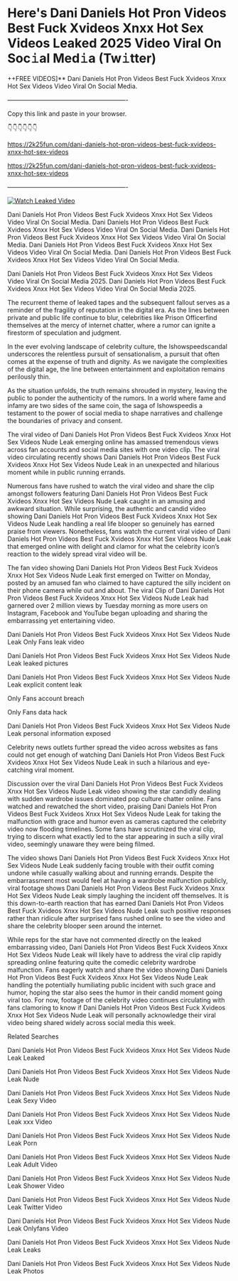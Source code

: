 # Here's Dani Daniels Hot Pron Videos Best Fuck Xvideos Xnxx Hot Sex Videos Leaked 2025 Video Viral On Soc𝚒al Med𝚒a (Tw𝚒tter)

++FREE VIDEOS]** Dani Daniels Hot Pron Videos Best Fuck Xvideos Xnxx Hot Sex Videos Video Viral On Social Media.

———————————————————-

Copy this link and paste in your browser.

👇👇👇👇👇👇

https://2k25fun.com/dani-daniels-hot-pron-videos-best-fuck-xvideos-xnxx-hot-sex-videos

https://2k25fun.com/dani-daniels-hot-pron-videos-best-fuck-xvideos-xnxx-hot-sex-videos

———————————————————-

[![Watch Leaked Video](https://miro.medium.com/v2/resize:fit:828/format:webp/1*cilzJN44JGOrTw9NJCrNHA.gif "Watch Leaked Video")](https://2k25fun.com/dani-daniels-hot-pron-videos-best-fuck-xvideos-xnxx-hot-sex-videos)

Dani Daniels Hot Pron Videos Best Fuck Xvideos Xnxx Hot Sex Videos Video Viral On Social Media. Dani Daniels Hot Pron Videos Best Fuck Xvideos Xnxx Hot Sex Videos Video Viral On Social Media. Dani Daniels Hot Pron Videos Best Fuck Xvideos Xnxx Hot Sex Videos Video Viral On Social Media. Dani Daniels Hot Pron Videos Best Fuck Xvideos Xnxx Hot Sex Videos Video Viral On Social Media. Dani Daniels Hot Pron Videos Best Fuck Xvideos Xnxx Hot Sex Videos Video Viral On Social Media.

Dani Daniels Hot Pron Videos Best Fuck Xvideos Xnxx Hot Sex Videos Video Viral On Social Media 2025. Dani Daniels Hot Pron Videos Best Fuck Xvideos Xnxx Hot Sex Videos Video Viral On Social Media 2025.

The recurrent theme of leaked tapes and the subsequent fallout serves as a reminder of the fragility of reputation in the digital era. As the lines between private and public life continue to blur, celebrities like Prison Officerfind themselves at the mercy of internet chatter, where a rumor can ignite a firestorm of speculation and judgment.

In the ever evolving landscape of celebrity culture, the Ishowspeedscandal underscores the relentless pursuit of sensationalism, a pursuit that often comes at the expense of truth and dignity. As we navigate the complexities of the digital age, the line between entertainment and exploitation remains perilously thin.

As the situation unfolds, the truth remains shrouded in mystery, leaving the public to ponder the authenticity of the rumors. In a world where fame and infamy are two sides of the same coin, the saga of Ishowspeedis a testament to the power of social media to shape narratives and challenge the boundaries of privacy and consent.

The viral video of Dani Daniels Hot Pron Videos Best Fuck Xvideos Xnxx Hot Sex Videos Nude Leak emerging online has amassed tremendous views across fan accounts and social media sites with one video clip. The viral video circulating recently shows Dani Daniels Hot Pron Videos Best Fuck Xvideos Xnxx Hot Sex Videos Nude Leak in an unexpected and hilarious moment while in public running errands.

Numerous fans have rushed to watch the viral video and share the clip amongst followers featuring Dani Daniels Hot Pron Videos Best Fuck Xvideos Xnxx Hot Sex Videos Nude Leak caught in an amusing and awkward situation. While surprising, the authentic and candid video showing Dani Daniels Hot Pron Videos Best Fuck Xvideos Xnxx Hot Sex Videos Nude Leak handling a real life blooper so genuinely has earned praise from viewers. Nonetheless, fans watch the current viral video of Dani Daniels Hot Pron Videos Best Fuck Xvideos Xnxx Hot Sex Videos Nude Leak that emerged online with delight and clamor for what the celebrity icon’s reaction to the widely spread viral video will be.

The fan video showing Dani Daniels Hot Pron Videos Best Fuck Xvideos Xnxx Hot Sex Videos Nude Leak first emerged on Twitter on Monday, posted by an amused fan who claimed to have captured the silly incident on their phone camera while out and about. The viral Clip of Dani Daniels Hot Pron Videos Best Fuck Xvideos Xnxx Hot Sex Videos Nude Leak had garnered over 2 million views by Tuesday morning as more users on Instagram, Facebook and YouTube began uploading and sharing the embarrassing yet entertaining video.

Dani Daniels Hot Pron Videos Best Fuck Xvideos Xnxx Hot Sex Videos Nude Leak Only Fans leak video

Dani Daniels Hot Pron Videos Best Fuck Xvideos Xnxx Hot Sex Videos Nude Leak leaked pictures

Dani Daniels Hot Pron Videos Best Fuck Xvideos Xnxx Hot Sex Videos Nude Leak explicit content leak

Only Fans account breach

Only Fans data hack

Dani Daniels Hot Pron Videos Best Fuck Xvideos Xnxx Hot Sex Videos Nude Leak personal information exposed

Celebrity news outlets further spread the video across websites as fans could not get enough of watching Dani Daniels Hot Pron Videos Best Fuck Xvideos Xnxx Hot Sex Videos Nude Leak in such a hilarious and eye-catching viral moment.

Discussion over the viral Dani Daniels Hot Pron Videos Best Fuck Xvideos Xnxx Hot Sex Videos Nude Leak video showing the star candidly dealing with sudden wardrobe issues dominated pop culture chatter online. Fans watched and rewatched the short video, praising Dani Daniels Hot Pron Videos Best Fuck Xvideos Xnxx Hot Sex Videos Nude Leak for taking the malfunction with grace and humor even as cameras captured the celebrity video now flooding timelines. Some fans have scrutinized the viral clip, trying to discern what exactly led to the star appearing in such a silly viral video, seemingly unaware they were being filmed.

The video shows Dani Daniels Hot Pron Videos Best Fuck Xvideos Xnxx Hot Sex Videos Nude Leak suddenly facing trouble with their outfit coming undone while casually walking about and running errands. Despite the embarrassment most would feel at having a wardrobe malfunction publicly, viral footage shows Dani Daniels Hot Pron Videos Best Fuck Xvideos Xnxx Hot Sex Videos Nude Leak simply laughing the incident off themselves. It is this down-to-earth reaction that has earned Dani Daniels Hot Pron Videos Best Fuck Xvideos Xnxx Hot Sex Videos Nude Leak such positive responses rather than ridicule after surprised fans rushed online to see the video and share the celebrity blooper seen around the internet.

While reps for the star have not commented directly on the leaked embarrassing video, Dani Daniels Hot Pron Videos Best Fuck Xvideos Xnxx Hot Sex Videos Nude Leak will likely have to address the viral clip rapidly spreading online featuring quite the comedic celebrity wardrobe malfunction. Fans eagerly watch and share the video showing Dani Daniels Hot Pron Videos Best Fuck Xvideos Xnxx Hot Sex Videos Nude Leak handling the potentially humiliating public incident with such grace and humor, hoping the star also sees the humor in their candid moment going viral too. For now, footage of the celebrity video continues circulating with fans clamoring to know if Dani Daniels Hot Pron Videos Best Fuck Xvideos Xnxx Hot Sex Videos Nude Leak will personally acknowledge their viral video being shared widely across social media this week.

Related Searches

Dani Daniels Hot Pron Videos Best Fuck Xvideos Xnxx Hot Sex Videos Nude Leak Leaked

Dani Daniels Hot Pron Videos Best Fuck Xvideos Xnxx Hot Sex Videos Nude Leak Nude

Dani Daniels Hot Pron Videos Best Fuck Xvideos Xnxx Hot Sex Videos Nude Leak Sexy Video

Dani Daniels Hot Pron Videos Best Fuck Xvideos Xnxx Hot Sex Videos Nude Leak xxx Video

Dani Daniels Hot Pron Videos Best Fuck Xvideos Xnxx Hot Sex Videos Nude Leak Porn

Dani Daniels Hot Pron Videos Best Fuck Xvideos Xnxx Hot Sex Videos Nude Leak Adult Video

Dani Daniels Hot Pron Videos Best Fuck Xvideos Xnxx Hot Sex Videos Nude Leak Shower Video

Dani Daniels Hot Pron Videos Best Fuck Xvideos Xnxx Hot Sex Videos Nude Leak Twitter Video

Dani Daniels Hot Pron Videos Best Fuck Xvideos Xnxx Hot Sex Videos Nude Leak Onlyfans Video

Dani Daniels Hot Pron Videos Best Fuck Xvideos Xnxx Hot Sex Videos Nude Leak Leaks

Dani Daniels Hot Pron Videos Best Fuck Xvideos Xnxx Hot Sex Videos Nude Leak Photos